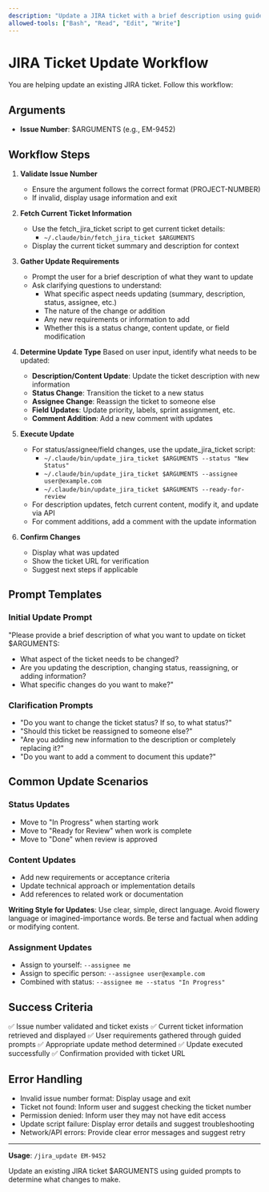 ```yaml
---
description: "Update a JIRA ticket with a brief description using guided prompts"
allowed-tools: ["Bash", "Read", "Edit", "Write"]
---
```


# JIRA Ticket Update Workflow

You are helping update an existing JIRA ticket. Follow this workflow:

## Arguments
- **Issue Number**: $ARGUMENTS (e.g., EM-9452)

## Workflow Steps

1. **Validate Issue Number**
   - Ensure the argument follows the correct format (PROJECT-NUMBER)
   - If invalid, display usage information and exit

2. **Fetch Current Ticket Information**
   - Use the fetch_jira_ticket script to get current ticket details:
     - `~/.claude/bin/fetch_jira_ticket $ARGUMENTS`
   - Display the current ticket summary and description for context

3. **Gather Update Requirements**
   - Prompt the user for a brief description of what they want to update
   - Ask clarifying questions to understand:
     - What specific aspect needs updating (summary, description, status, assignee, etc.)
     - The nature of the change or addition
     - Any new requirements or information to add
     - Whether this is a status change, content update, or field modification

4. **Determine Update Type**
   Based on user input, identify what needs to be updated:
   - **Description/Content Update**: Update the ticket description with new information
   - **Status Change**: Transition the ticket to a new status
   - **Assignee Change**: Reassign the ticket to someone else
   - **Field Updates**: Update priority, labels, sprint assignment, etc.
   - **Comment Addition**: Add a new comment with updates

5. **Execute Update**
   - For status/assignee/field changes, use the update_jira_ticket script:
     - `~/.claude/bin/update_jira_ticket $ARGUMENTS --status "New Status"`
     - `~/.claude/bin/update_jira_ticket $ARGUMENTS --assignee user@example.com`
     - `~/.claude/bin/update_jira_ticket $ARGUMENTS --ready-for-review`
   - For description updates, fetch current content, modify it, and update via API
   - For comment additions, add a comment with the update information

6. **Confirm Changes**
   - Display what was updated
   - Show the ticket URL for verification
   - Suggest next steps if applicable

## Prompt Templates

### Initial Update Prompt
"Please provide a brief description of what you want to update on ticket $ARGUMENTS:
- What aspect of the ticket needs to be changed?
- Are you updating the description, changing status, reassigning, or adding information?
- What specific changes do you want to make?"

### Clarification Prompts
- "Do you want to change the ticket status? If so, to what status?"
- "Should this ticket be reassigned to someone else?"
- "Are you adding new information to the description or completely replacing it?"
- "Do you want to add a comment to document this update?"

## Common Update Scenarios

### Status Updates
- Move to "In Progress" when starting work
- Move to "Ready for Review" when work is complete
- Move to "Done" when review is approved

### Content Updates
- Add new requirements or acceptance criteria
- Update technical approach or implementation details
- Add references to related work or documentation

**Writing Style for Updates**: Use clear, simple, direct language. Avoid flowery language or imagined-importance words. Be terse and factual when adding or modifying content.

### Assignment Updates
- Assign to yourself: `--assignee me`
- Assign to specific person: `--assignee user@example.com`
- Combined with status: `--assignee me --status "In Progress"`

## Success Criteria

✅ Issue number validated and ticket exists
✅ Current ticket information retrieved and displayed
✅ User requirements gathered through guided prompts
✅ Appropriate update method determined
✅ Update executed successfully
✅ Confirmation provided with ticket URL

## Error Handling

- Invalid issue number format: Display usage and exit
- Ticket not found: Inform user and suggest checking the ticket number
- Permission denied: Inform user they may not have edit access
- Update script failure: Display error details and suggest troubleshooting
- Network/API errors: Provide clear error messages and suggest retry

---

**Usage**: `/jira_update EM-9452`

Update an existing JIRA ticket $ARGUMENTS using guided prompts to determine what changes to make.